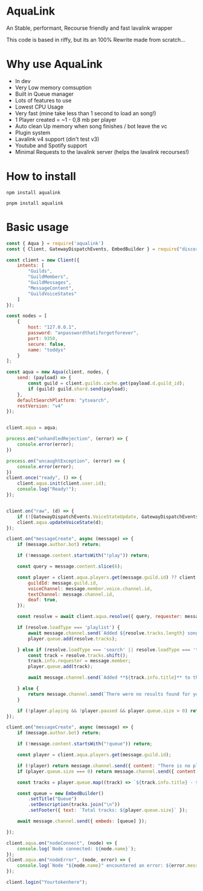 # AquaLink
An Stable, performant, Recourse friendly and fast lavalink wrapper

This code is based in riffy, but its an 100% Rewrite made from scratch...

# Why use AquaLink
- In dev
- Very Low memory comsuption
- Built in Queue manager
- Lots of features to use
- Lowest CPU Usage
- Very fast (mine take less than 1 second to load an song!)
- 1 Player created = ~1 - 0,8 mb per player
- Auto clean Up memory when song finishes / bot leave the vc
- Plugin system
- Lavalink v4 support (din't test v3)
- Youtube and Spotify support
- Minimal Requests to the lavalink server (helps the lavalink recourses!)

# How to install

`npm install aqualink`

`pnpm install aqualink`

# Basic usage

```javascript
const { Aqua } = require('aqualink')
const { Client, GatewayDispatchEvents, EmbedBuilder } = require("discord.js");

const client = new Client({
    intents: [
        "Guilds",
        "GuildMembers",
        "GuildMessages",
        "MessageContent",
        "GuildVoiceStates"
    ]
});

const nodes = [
    {
        host: "127.0.0.1",
        password: "anpasswordthatiforgotforever",
        port: 9350,
        secure: false,
        name: "toddys"
    }
];

const aqua = new Aqua(client, nodes, {
    send: (payload) => {
        const guild = client.guilds.cache.get(payload.d.guild_id);
        if (guild) guild.shard.send(payload);
    },
    defaultSearchPlatform: "ytsearch",
    restVersion: "v4"
});


client.aqua = aqua;

process.on("unhandledRejection", (error) => {
    console.error(error);
})

process.on("uncaughtException", (error) => {
    console.error(error);
})
client.once("ready", () => {
    client.aqua.init(client.user.id);
    console.log("Ready!");
});


client.on("raw", (d) => {
    if (![GatewayDispatchEvents.VoiceStateUpdate, GatewayDispatchEvents.VoiceServerUpdate,].includes(d.t)) return;
    client.aqua.updateVoiceState(d);
});

client.on("messageCreate", async (message) => {
    if (message.author.bot) return;

    if (!message.content.startsWith("!play")) return;

    const query = message.content.slice(6);

    const player = client.aqua.players.get(message.guild.id) ?? client.aqua.createConnection({
        guildId: message.guild.id,
        voiceChannel: message.member.voice.channel.id,
        textChannel: message.channel.id,
        deaf: true,
    });

    const resolve = await client.aqua.resolve({ query, requester: message.member });

    if (resolve.loadType === 'playlist') {
        await message.channel.send(`Added ${resolve.tracks.length} songs from ${resolve.playlistInfo.name} playlist.`);
        player.queue.add(resolve.tracks);

    } else if (resolve.loadType === 'search' || resolve.loadType === 'track') {
        const track = resolve.tracks.shift();
        track.info.requester = message.member;
        player.queue.add(track);

        await message.channel.send(`Added **${track.info.title}** to the queue.`);

    } else {
        return message.channel.send(`There were no results found for your query.`);
    }

    if (!player.playing && !player.paused && player.queue.size > 0) return player.play();
});

client.on("messageCreate", async (message) => {
    if (message.author.bot) return;

    if (!message.content.startsWith("!queue")) return;

    const player = client.aqua.players.get(message.guild.id);

    if (!player) return message.channel.send({ content: "There is no player in this guild." });
    if (player.queue.size === 0) return message.channel.send({ content: "There are no songs in the queue." });

    const tracks = player.queue.map((track) => `${track.info.title} - ${track.info.author}`);

    const queue = new EmbedBuilder()
        .setTitle("Queue")
        .setDescription(tracks.join("\n"))
        .setFooter({ text: `Total tracks: ${player.queue.size}` });

    await message.channel.send({ embeds: [queue] });

});

client.aqua.on("nodeConnect", (node) => {
    console.log(`Node connected: ${node.name}`);
});
client.aqua.on("nodeError", (node, error) => {
    console.log(`Node "${node.name}" encountered an error: ${error.message}.`);
});

client.login("Yourtokenhere");
```
